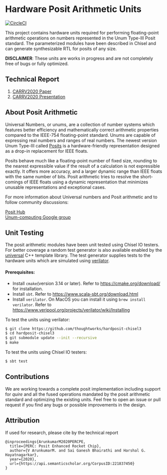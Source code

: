 # Hardware Posit Arithmetic Units
[![CircleCI](https://circleci.com/gh/thoughtworks/hardposit-chisel3.svg?style=svg)](https://circleci.com/gh/thoughtworks/hardposit-chisel3)

This project contains hardware units required for performing floating-point arithmetic operations on numbers represented in the Unum Type-III Posit standard. The parameterized modules have been described in Chisel and can generate synthesizable RTL for posits of any size.

**DISCLAIMER**: 
These units are works in progress and are not completely free of bugs or fully optimized.

## Technical Report

1. [CARRV2020 Paper](https://carrv.github.io/2020/papers/CARRV2020_paper_5_MV.pdf)
2. [CARRV2020 Presentation](https://carrv.github.io/2020/videos/CARRV_5_MV.html)

## About Posit Arithmetic
Universal Numbers, or unums, are a collection of number systems which features better efficiency and mathematically correct arithmetic properties compared to the IEEE-754 floating-point standard. Unums are capable of expressing real numbers and ranges of real numbers. The newest version Unum Type-III called [Posits] is a hardware-friendly representation designed as a drop-in replacement for IEEE floats.

Posits behave much like a floating-point number of fixed size, rounding to the nearest expressible value if the result of a calculation is not expressible exactly. It offers more accuracy, and a larger dynamic range than IEEE floats with the same number of bits. Posit arithmetic tries to resolve the short-comings of IEEE floats using a dynamic representation that minimizes unusable representations and exceptional cases.

For more information about Universal numbers and Posit arithmetic and to follow community discussions:

[Posit Hub] \
[Unum-computing Google group]

## Unit Testing

The posit arithmetic modules have been unit tested using Chisel IO testers. For better coverage a random test generator is also available enabled by the [universal] C++ template library. The test generator supplies tests to the hardware units which are simulated using [verilator]. 

#### Prerequisites:

- Install ```cmake```(version 3.14 or later). Refer to https://cmake.org/download/ for installation.
- Install ```sbt```. Refer to https://www.scala-sbt.org/download.html
- Install ```verilator```. On MacOS you can install it using ```brew install verilator```. Refer to https://www.veripool.org/projects/verilator/wiki/Installing


To test the units using verilator:
```sh
$ git clone https://github.com/thoughtworks/hardposit-chisel3
$ cd hardposit-chisel3
$ git submodule update --init --recursive
$ make
```

To test the units using Chisel IO testers:

```sh
$ sbt test
```

##  Contributions
We are working towards a complete posit implementation including support for *quire* and all the fused operations mandated by the posit arithmetic standard and optimizing the existing units. Feel free to open an issue or pull request if you find any bugs or possible improvements in the design.

[Posit Hub]: <https://posithub.org/>
[Posits]: <https://posithub.org/docs/Posits4.pdf>
[Unum-computing Google group]: <https://groups.google.com/forum/#!forum/unum-computing>
[universal]: <https://github.com/stillwater-sc/universal>
[cmake]: <https://cmake.org/>
[verilator]: <https://www.veripool.org/wiki/verilator>

## Attribution

If used for research, please cite by the technical report

```
@inproceedings{ArunkumarM2020PERCPE,
  title={PERC: Posit Enhanced Rocket Chip},
  author={V ArunkumarM. and Sai Ganesh Bhairathi and Harshal G. Hayatnagarkar},
  year={2020},
  url={https://api.semanticscholar.org/CorpusID:221837450}
}
```
